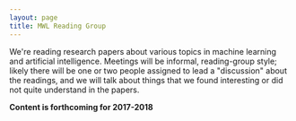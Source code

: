 ```yaml
---
layout: page
title: MWL Reading Group
---
```


We're reading research papers about various topics in machine learning and
artificial intelligence. Meetings will be informal, reading-group style; likely
there will be one or two people assigned to lead a "discussion" about the
readings, and we will talk about things that we found interesting or did not
quite understand in the papers.

**Content is forthcoming for 2017-2018**
